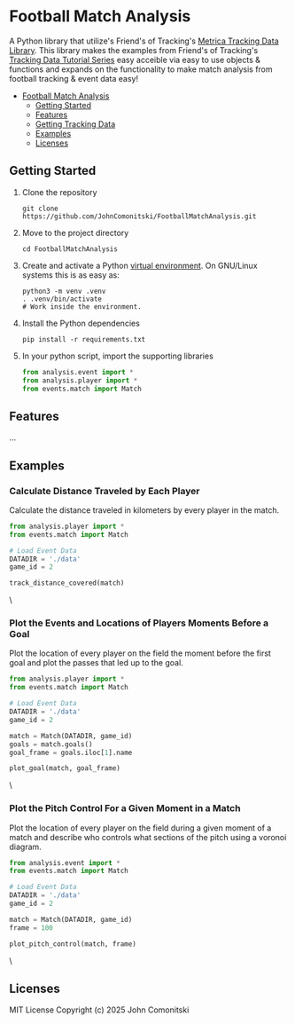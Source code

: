 # Football Match Analysis

A Python library that utilize's Friend's of Tracking's [Metrica Tracking Data Library](https://github.com/Friends-of-Tracking-Data-FoTD/LaurieOnTracking). This library makes the examples from Friend's of Tracking's [Tracking Data Tutorial Series](https://www.youtube.com/watch?v=8TrleFklEsE) easy acceible via easy to use objects & functions and expands on the functionality to make match analysis from football tracking & event data easy!

<!--TOC-->

- [Football Match Analysis](#footbal-match-analysis)
  - [Getting Started](#getting-started)
  - [Features](#features)
  - [Getting Tracking Data](#getting-tracking-data)
  - [Examples](#examples)
  - [Licenses](#license)


## Getting Started

1. Clone the repository

   ```shell
   git clone https://github.com/JohnComonitski/FootballMatchAnalysis.git
   ```

2. Move to the project directory

   ```shell
   cd FootballMatchAnalysis
   ```

3. Create and activate a Python
   [virtual environment](https://docs.python.org/3/library/venv.html#creating-virtual-environments).
   On GNU/Linux systems this is as easy as:

   ```shell
   python3 -m venv .venv
   . .venv/bin/activate
   # Work inside the environment.
   ```

4. Install the Python dependencies

   ```shell
   pip install -r requirements.txt
   ```

5. In your python script, import the supporting libraries

    ```python
    from analysis.event import *
    from analysis.player import *
    from events.match import Match
    ```

## Features
...

## Examples
### Calculate Distance Traveled by Each Player
Calculate the distance traveled in kilometers by every player in the match.

```python
from analysis.player import *
from events.match import Match

# Load Event Data
DATADIR = './data'
game_id = 2

track_distance_covered(match)
```
\

### Plot the Events and Locations of Players Moments Before a Goal
Plot the location of every player on the field the moment before the first goal and plot the passes that led up to the goal.

```python
from analysis.player import *
from events.match import Match

# Load Event Data
DATADIR = './data'
game_id = 2

match = Match(DATADIR, game_id)
goals = match.goals()
goal_frame = goals.iloc[1].name

plot_goal(match, goal_frame)
```
\

### Plot the Pitch Control For a Given Moment in a Match
Plot the location of every player on the field during a given moment of a match and describe who controls what sections of the pitch using a voronoi diagram.

```python
from analysis.event import *
from events.match import Match

# Load Event Data
DATADIR = './data'
game_id = 2

match = Match(DATADIR, game_id)
frame = 100

plot_pitch_control(match, frame)
```
\

## Licenses
MIT License
Copyright (c) 2025 John Comonitski